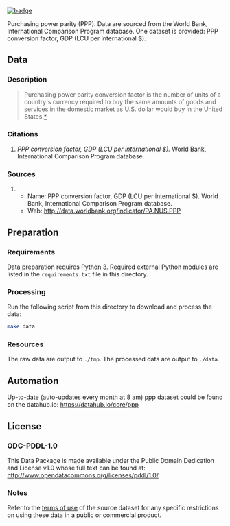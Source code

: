 <a className="gh-badge" href="https://datahub.io/core/ppp"><img src="https://badgen.net/badge/icon/View%20on%20datahub.io/orange?icon=https://datahub.io/datahub-cube-badge-icon.svg&label&scale=1.25" alt="badge" /></a>

Purchasing power parity (PPP). Data are sourced from the World Bank, International Comparison Program database. One dataset is provided: PPP conversion factor, GDP (LCU per international $).

## Data

### Description

> Purchasing power parity conversion factor is the number of units of a country's currency required to buy the same amounts of goods and services in the domestic market as U.S. dollar would buy in the United States.[*][pa-nus-ppp]

### Citations

1. *PPP conversion factor, GDP (LCU per international $).* World Bank, International Comparison Program database.

### Sources

1. 
    * Name: PPP conversion factor, GDP (LCU per international $). World Bank, International Comparison Program database.
    * Web: http://data.worldbank.org/indicator/PA.NUS.PPP

## Preparation

### Requirements

Data preparation requires Python 3. Required external Python modules are listed in the `requirements.txt` file in this directory.

### Processing

Run the following script from this directory to download and process the data:

```bash
make data
```

### Resources

The raw data are output to `./tmp`. The processed data are output to `./data`.

## Automation

Up-to-date (auto-updates every month at 8 am) ppp dataset could be found on the datahub.io:
https://datahub.io/core/ppp

## License

### ODC-PDDL-1.0

This Data Package is made available under the Public Domain Dedication and License v1.0 whose full text can be found at: http://www.opendatacommons.org/licenses/pddl/1.0/

### Notes

Refer to the [terms of use][worldbank] of the source dataset for any specific restrictions on using these data in a public or commercial product.

[pa-nus-ppp]: http://data.worldbank.org/indicator/PA.NUS.PPP 
[worldbank]: http://web.worldbank.org/WBSITE/EXTERNAL/0,,contentMDK:22547097~pagePK:50016803~piPK:50016805~theSitePK:13,00.html
